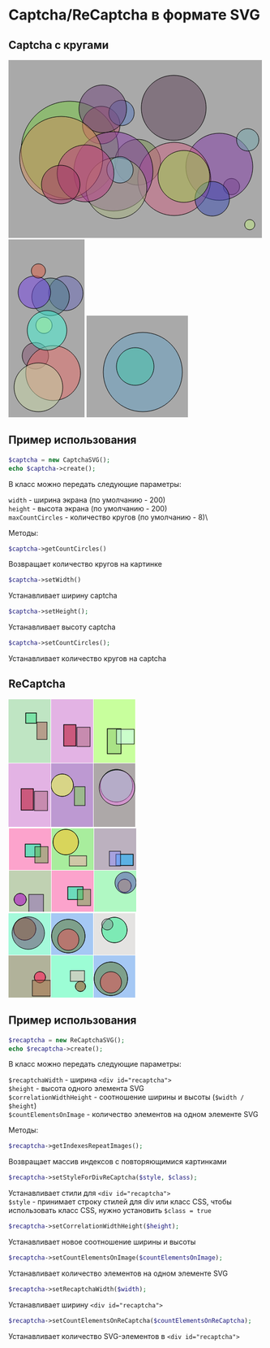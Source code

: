 # Captcha/ReCaptcha в формате SVG

## Captcha с кругами

![](./dock/images/captcha-2.png) \
![](./dock/images/captcha-3.png) 
![](./dock/images/captcha-1.png)

## Пример использования

```php
$captcha = new CaptchaSVG();
echo $captcha->create();
```

В класс можно передать следующие параметры:

``width`` - ширина экрана (по умолчанию - 200) \
``height`` - высота экрана (по умолчанию - 200)\
``maxCountCircles`` - количество кругов (по умолчанию - 8)\

Методы:

```php
$captcha->getCountCircles()
```
Возвращает количество кругов на картинке

```php
$captcha->setWidth()
```
Устанавливает ширину captcha 

```php
$captcha->setHeight();
```
Устанавливает высоту captcha

```php
$captcha->setCountCircles();
```
Устанавливает количество кругов на captcha

## ReCaptcha

![](./dock/images/recaptcha-3.png)
![](./dock/images/recaptcha-1.png)
![](./dock/images/recaptcha-2.png)

## Пример использования

```php
$recaptcha = new ReCaptchaSVG();
echo $recaptcha->create();
```

В класс можно передать следующие параметры:

``$recaptchaWidth`` - ширина ``<div id="recaptcha">``\
``$height`` - высота одного элемента SVG\
``$correlationWidthHeight`` - соотношение ширины и высоты (``$width / $height``)\
``$countElementsOnImage`` - количество элементов на одном элементе SVG

Методы:

```php
$recaptcha->getIndexesRepeatImages();
```

Возвращает массив индексов с повторяющимися картинками

```php
$recaptcha->setStyleForDivReCaptcha($style, $class);
```

Устанавливает стили для ``<div id="recaptcha">``\
``$style`` - принимает строку стилей для div или класс CSS, чтобы использовать класс CSS, нужно установить ``$class = true``

```php
$recaptcha->setCorrelationWidthHeight($height);
```

Устанавливает новое соотношение ширины и высоты

```php
$recaptcha->setCountElementsOnImage($countElementsOnImage);
```

Устанавливает количество элементов на одном элементе SVG

```php
$recaptcha->setRecaptchaWidth($width);
```

Устанавливает ширину ``<div id="recaptcha">``

```php
$recaptcha->setCountElementsOnReCaptcha($countElementsOnReCaptcha);
```

Устанавливает количество SVG-элементов в ``<div id="recaptcha">``